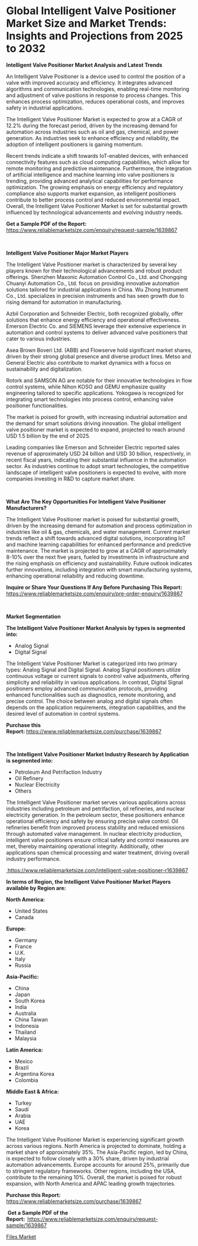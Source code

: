 <p><h1>Global Intelligent Valve Positioner Market Size and Market Trends: Insights and Projections from 2025 to 2032</h1></p><p><strong>Intelligent Valve Positioner Market Analysis and Latest Trends</strong></p>
<p><p>An Intelligent Valve Positioner is a device used to control the position of a valve with improved accuracy and efficiency. It integrates advanced algorithms and communication technologies, enabling real-time monitoring and adjustment of valve positions in response to process changes. This enhances process optimization, reduces operational costs, and improves safety in industrial applications.</p><p>The Intelligent Valve Positioner Market is expected to grow at a CAGR of 12.2% during the forecast period, driven by the increasing demand for automation across industries such as oil and gas, chemical, and power generation. As industries seek to enhance efficiency and reliability, the adoption of intelligent positioners is gaining momentum. </p><p>Recent trends indicate a shift towards IoT-enabled devices, with enhanced connectivity features such as cloud computing capabilities, which allow for remote monitoring and predictive maintenance. Furthermore, the integration of artificial intelligence and machine learning into valve positioners is trending, providing advanced analytical capabilities for performance optimization. The growing emphasis on energy efficiency and regulatory compliance also supports market expansion, as intelligent positioners contribute to better process control and reduced environmental impact. Overall, the Intelligent Valve Positioner Market is set for substantial growth influenced by technological advancements and evolving industry needs.</p></p>
<p><strong>Get a Sample PDF of the Report:&nbsp;</strong> <a href="https://www.reliablemarketsize.com/enquiry/request-sample/1639867?utm_campaign=3226&utm_medium=2&utm_source=Github&utm_content=ia&utm_term=11042025&utm_id=intelligent-valve-positioner">https://www.reliablemarketsize.com/enquiry/request-sample/1639867</a></p>
<p>&nbsp;</p>
<p><strong>Intelligent Valve Positioner Major Market Players</strong></p>
<p><p>The Intelligent Valve Positioner market is characterized by several key players known for their technological advancements and robust product offerings. Shenzhen Maxonic Automation Control Co., Ltd. and Chongqing Chuanyi Automation Co., Ltd. focus on providing innovative automation solutions tailored for industrial applications in China. Wu Zhong Instrument Co., Ltd. specializes in precision instruments and has seen growth due to rising demand for automation in manufacturing.</p><p>Azbil Corporation and Schneider Electric, both recognized globally, offer solutions that enhance energy efficiency and operational effectiveness. Emerson Electric Co. and SIEMENS leverage their extensive experience in automation and control systems to deliver advanced valve positioners that cater to various industries.</p><p>Asea Brown Boveri Ltd. (ABB) and Flowserve hold significant market shares, driven by their strong global presence and diverse product lines. Metso and General Electric also contribute to market dynamics with a focus on sustainability and digitalization.</p><p>Rotork and SAMSON AG are notable for their innovative technologies in flow control systems, while Nihon KOSO and GEMU emphasize quality engineering tailored to specific applications. Yokogawa is recognized for integrating smart technologies into process control, enhancing valve positioner functionalities.</p><p>The market is poised for growth, with increasing industrial automation and the demand for smart solutions driving innovation. The global intelligent valve positioner market is expected to expand, projected to reach around USD 1.5 billion by the end of 2025.</p><p>Leading companies like Emerson and Schneider Electric reported sales revenue of approximately USD 24 billion and USD 30 billion, respectively, in recent fiscal years, indicating their substantial influence in the automation sector. As industries continue to adopt smart technologies, the competitive landscape of intelligent valve positioners is expected to evolve, with more companies investing in R&D to capture market share.</p></p>
<p>&nbsp;</p>
<p><strong>What Are The Key Opportunities For Intelligent Valve Positioner Manufacturers?</strong></p>
<p><p>The Intelligent Valve Positioner market is poised for substantial growth, driven by the increasing demand for automation and process optimization in industries like oil & gas, chemicals, and water management. Current market trends reflect a shift towards advanced digital solutions, incorporating IoT and machine learning capabilities for enhanced performance and predictive maintenance. The market is projected to grow at a CAGR of approximately 8-10% over the next five years, fueled by investments in infrastructure and the rising emphasis on efficiency and sustainability. Future outlook indicates further innovations, including integration with smart manufacturing systems, enhancing operational reliability and reducing downtime.</p></p>
<p><strong>Inquire or Share Your Questions If Any Before Purchasing This Report:</strong> <a href="https://www.reliablemarketsize.com/enquiry/pre-order-enquiry/1639867?utm_campaign=3226&utm_medium=2&utm_source=Github&utm_content=ia&utm_term=11042025&utm_id=intelligent-valve-positioner">https://www.reliablemarketsize.com/enquiry/pre-order-enquiry/1639867</a></p>
<p>&nbsp;</p>
<p><strong>Market Segmentation</strong></p>
<p><strong>The Intelligent Valve Positioner Market Analysis by types is segmented into:</strong></p>
<p><ul><li>Analog Signal</li><li>Digital Signal</li></ul></p>
<p><p>The Intelligent Valve Positioner Market is categorized into two primary types: Analog Signal and Digital Signal. Analog Signal positioners utilize continuous voltage or current signals to control valve adjustments, offering simplicity and reliability in various applications. In contrast, Digital Signal positioners employ advanced communication protocols, providing enhanced functionalities such as diagnostics, remote monitoring, and precise control. The choice between analog and digital signals often depends on the application requirements, integration capabilities, and the desired level of automation in control systems.</p></p>
<p><strong>Purchase this Report:&nbsp;</strong><a href="https://www.reliablemarketsize.com/purchase/1639867?utm_campaign=3226&utm_medium=2&utm_source=Github&utm_content=ia&utm_term=11042025&utm_id=intelligent-valve-positioner">https://www.reliablemarketsize.com/purchase/1639867</a></p>
<p>&nbsp;</p>
<p><strong>The Intelligent Valve Positioner Market Industry Research by Application is segmented into:</strong></p>
<p><ul><li>Petroleum And Petrifaction Industry</li><li>Oil Refinery</li><li>Nuclear Electricity</li><li>Others</li></ul></p>
<p><p>The Intelligent Valve Positioner market serves various applications across industries including petroleum and petrifaction, oil refineries, and nuclear electricity generation. In the petroleum sector, these positioners enhance operational efficiency and safety by ensuring precise valve control. Oil refineries benefit from improved process stability and reduced emissions through automated valve management. In nuclear electricity production, intelligent valve positioners ensure critical safety and control measures are met, thereby maintaining operational integrity. Additionally, other applications span chemical processing and water treatment, driving overall industry performance.</p></p>
<p><a href="https://www.reliablemarketsize.com/intelligent-valve-positioner-r1639867?utm_campaign=3226&utm_medium=2&utm_source=Github&utm_content=ia&utm_term=11042025&utm_id=intelligent-valve-positioner">&nbsp;https://www.reliablemarketsize.com/intelligent-valve-positioner-r1639867</a></p>
<p><strong>In terms of Region, the Intelligent Valve Positioner Market Players available by Region are:</strong></p>
<p>
    <p> <strong> North America: </strong>
        <ul>
            <li>United States</li>
            <li>Canada</li>
        </ul>
        </p> 
    <p> <strong> Europe: </strong>
        <ul>
            <li>Germany</li>
            <li>France</li>
            <li>U.K.</li>
            <li>Italy</li>
            <li>Russia</li>
        </ul>
        </p> 
    <p> <strong> Asia-Pacific: </strong>
        <ul>
            <li>China</li>
            <li>Japan</li>
            <li>South Korea</li>
            <li>India</li>
            <li>Australia</li>
            <li>China Taiwan</li>
            <li>Indonesia</li>
            <li>Thailand</li>
            <li>Malaysia</li>
        </ul>
        </p> 
    <p> <strong> Latin America: </strong>
        <ul>
            <li>Mexico</li>
            <li>Brazil</li>
            <li>Argentina Korea</li>
            <li>Colombia</li>
        </ul>
        </p> 
    <p> <strong> Middle East & Africa: </strong>
        <ul>
            <li>Turkey</li>
            <li>Saudi</li>
            <li>Arabia</li>
            <li>UAE</li>
            <li>Korea</li>
        </ul>
    </p>
    </p>
<p><p>The Intelligent Valve Positioner Market is experiencing significant growth across various regions. North America is projected to dominate, holding a market share of approximately 35%. The Asia-Pacific region, led by China, is expected to follow closely with a 30% share, driven by industrial automation advancements. Europe accounts for around 25%, primarily due to stringent regulatory frameworks. Other regions, including the USA, contribute to the remaining 10%. Overall, the market is poised for robust expansion, with North America and APAC leading growth trajectories.</p></p>
<p><strong>Purchase this Report: </strong><a href="https://www.reliablemarketsize.com/purchase/1639867?utm_campaign=3226&utm_medium=2&utm_source=Github&utm_content=ia&utm_term=11042025&utm_id=intelligent-valve-positioner">https://www.reliablemarketsize.com/purchase/1639867</a></p>
<p>&nbsp;<strong>Get a Sample PDF of the Report:&nbsp;&nbsp;</strong><a href="https://www.reliablemarketsize.com/enquiry/request-sample/1639867?utm_campaign=3226&utm_medium=2&utm_source=Github&utm_content=ia&utm_term=11042025&utm_id=intelligent-valve-positioner">https://www.reliablemarketsize.com/enquiry/request-sample/1639867</a></p>
<p><strong></strong></p>
<p><p><a href="https://github.com/nathandecarvalho/Market-Research-Report-List-6/blob/main/files-market.md?utm_campaign=3226&utm_medium=2&utm_source=Github&utm_content=ia&utm_term=11042025&utm_id=intelligent-valve-positioner">Files Market</a></p></p>